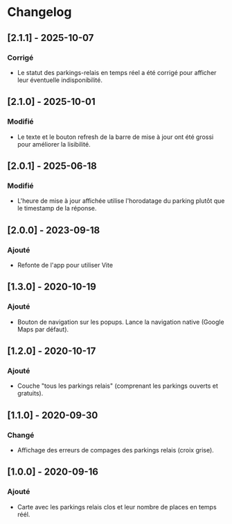 # Changelog

## [2.1.1] - 2025-10-07
### Corrigé
- Le statut des parkings-relais en temps réel a été corrigé pour afficher leur éventuelle indisponibilité.

## [2.1.0] - 2025-10-01
### Modifié
- Le texte et le bouton refresh de la barre de mise à jour ont été grossi pour améliorer la lisibilité.

## [2.0.1] - 2025-06-18
### Modifié
- L'heure de mise à jour affichée utilise l'horodatage du parking plutôt que le timestamp de la réponse.

## [2.0.0] - 2023-09-18
### Ajouté
- Refonte de l'app pour utiliser Vite

## [1.3.0] - 2020-10-19
### Ajouté
- Bouton de navigation sur les popups. Lance la navigation native (Google Maps par défaut).

## [1.2.0] - 2020-10-17
### Ajouté
- Couche "tous les parkings relais" (comprenant les parkings ouverts et gratuits).

## [1.1.0] - 2020-09-30
### Changé
- Affichage des erreurs de compages des parkings relais (croix grise).

## [1.0.0] - 2020-09-16
### Ajouté
- Carte avec les parkings relais clos et leur nombre de places en temps réél.
